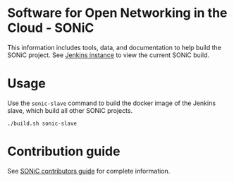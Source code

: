 # Software for Open Networking in the Cloud - SONiC
This information includes tools, data, and documentation to help build the SONiC project. See [Jenkins instance](https://sonic-jenkins.westus.cloudapp.azure.com/) to view the current SONiC build.

# Usage
Use the `sonic-slave` command to build the docker image of the Jenkins slave, which build all other SONiC projects.

    ./build.sh sonic-slave

# Contribution guide
See  [SONiC contributors guide](https://azure.github.io/SONiC/CONTRIBUTING.md) for complete information.
